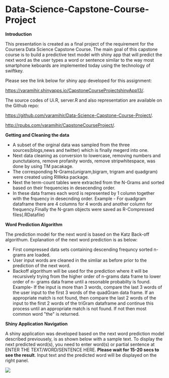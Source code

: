 # Data-Science-Capstone-Course-Project

**Introduction**

This presentation is created as a final project of the requirement for the Coursera Data Science Capstone Course.
The main goal of this capstone course is to build a predictive text model with shiny app that will predict the next word as the user types a word or sentence similar to the way most smartphone keboards are implemented today using the technology of swiftkey.

Please see the link below for shiny app developed for this assignment:
 
  <https://varamihir.shinyapps.io/CapstoneCourseProjectshinyApp13/>.
 
 The source codes of Ui.R, server.R and also representation are available on the Github repo:
 
  <https://github.com/varamihir/Data-Science-Capstone-Course-Project/>.
 
   <http://rpubs.com/varamihir/CapstoneCourseProject/>.
 
**Getting and Cleaning the data**

* A subset of  the orginal data was sampled from  the three sources(blogs,news and twitter) which is finally megerd into one.
* Next data cleaning as conversion to lowercase, removing numbers and punctutaions, remove profanity words,
remove stripwhitespace, was done by using TM pacakage.
* The corresponding N-Grams(unigram,bigram, trigram and quadgram) were created using RWeka package.
* Next the term-count tables were extracted from the N-Grams and sorted based on their frequencies in desecending order.
* In these data frames each word is represented by 1 column together with the frquency in desecnding order.
Example -  For quadgram dataframe there are 4 columns for 4 words and another column for frequency.Finally the N-gram objects were saved as R-Compressed files(.RDatafile)



**Word Prediction Algorithm**

The prediction model for the next word is based on the Katz Back-off algorithum. Explanation of the next word prediction is as below:
* First compressed data sets containing descending frequncy sorted n-grams are loaded.
* User input words are cleaned in the simliar as before prior to the prediction of the next word.
* Backoff algorithum will be used for the prediction where it will be recursively trying from the higher order of n-grams data frame to lower order of n- grams data frame until a resonable probabilty is found.
Example- If the input is more than 3 words, compare the last 3 words of the user input to the first 3 words of the quadGram data frame. If an appropriate match is not found, then compare the last 2 words of the input to the first 2 words of the triGram dataframe and continue this process until an appropriate match is not found. If not then most common word "the" is returned.

**Shiny Application Navigation**

A shiny application was developed based on the next word prediction model described previousely, is as shown below with a sample text.
To display the next predicted word(s), you need to enter word(s) or partial sentence at ENTER THE TEXT/WORD/SENTENCE HERE. **Please wait for 15-20 secs to see the result**.
Input text and the predicted word will be displayed on the right panel.

 ![](shinyApp3.png)




